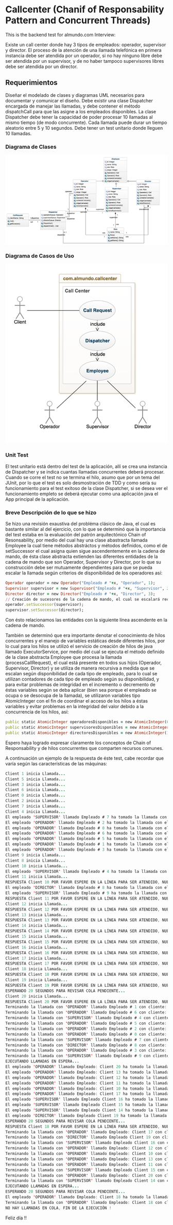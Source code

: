 # Callcenter (Chanif of Responsability Pattern and Concurrent Threads)
This is the backend test for almundo.com Interview:

Existe un call center donde hay 3 tipos de empleados: operador,
supervisor y director. El proceso de la atención de una llamada
telefónica en primera instancia debe ser atendida por un operador, si
no hay ninguno libre debe ser atendida por un supervisor, y de no
haber tampoco supervisores libres debe ser atendida por un director.

## Requerimientos
Diseñar el modelado de clases y diagramas UML necesarios
para documentar y comunicar el diseño.
Debe existir una clase Dispatcher encargada de manejar las
llamadas, y debe contener el método dispatchCall para que las
asigne a los empleados disponibles.
La clase Dispatcher debe tener la capacidad de poder procesar
10 llamadas al mismo tiempo (de modo concurrente).
Cada llamada puede durar un tiempo aleatorio entre 5 y 10
segundos.
Debe tener un test unitario donde lleguen 10 llamadas.

### Diagrama de Clases
![alt text](https://raw.githubusercontent.com/darmandovargas/callcenter/master/Diagrama%20de%20Clases%20Callcenter%20almundo.com%20.png)

### Diagrama de Casos de Uso
![alt text](https://raw.githubusercontent.com/darmandovargas/callcenter/master/Diagrama%20de%20Casos%20de%20Uso%20Callcenter%20almundo.com%20.png)

### Unit Test
El test unitario está dentro del test de la aplicación, allí se crea una instancia de Dispatcher y se indica cuantas llamadas concurrentes deberá procesar. Cuando se corre el test no se termina el hilo, asumo que por un tema del JUnit, por lo que el test es solo desmostración de TDD y como sería su funcionamiento para el test exitoso de la clase Dispatcher, si se desea ver el funcionamiento empleto se deberá ejecutar como una aplicación java el App principal de la aplicación.

### Breve Descripción de lo que se hizo
Se hizo una revisión exaustiva del probléma clásico de Java, el cual es bastante similar al del ejercicio, con lo que se determinó que la importancia del test estaba en la evaluación del patrón arquitectónico Chain of Resonsability, por medio del cual hay una clase abastracta llamada Employee la cual tiene métodos abstráctos y métodos definidos, como el de setSuccessor el cual asigna quien sigue ascendentemente en la cadena de mando, de ésta clase abstracta extienden las diferentes entidades de la cadena de mando que son Operador, Supervisor y Director, por lo que su construcción debe ser mutuamente dependientes para que se pueda escalar la llamada según criterios de disponibilidad de los operadores así:

```ruby
Operador operador = new Operador("Empleado # "+x, "Operador", 1);
Supervisor supervisor = new Supervisor("Empleado # "+x, "Supervisor", 2);
Director director = new Director("Empleado # "+x, "Director", 3);
// Creación de sucesores de la cadena de mando, el cual se escalará recursivamente con base en la disponibilidad de cada tipo de empleado.
operador.setSuccessor(supervisor);
supervisor.setSuccessor(director);
```

Con ésto relacionamos las entidades con la siguiente línea ascendente en la cadena de mando.

También se determinó que era importante denotar el conocimiento de hilos concurrentes y el manejo de variables estáticas desde diferentes hilos, por lo cual para los hilos se utilizó el servicio de creación de hilos de java llamado ExecutorService, por medio del cual se ejecuta el método definido de la clase abstracta Employee que procesa la llamada (processCallRequest), el cual está presente en todos sus hijos (Operador, Supervisor, Director) y se utiliza de manera recursiva a medida que se escalan según disponibilidad de cada tipo de empleado, para lo cual se utilizan contadores de cada tipo de empleado según su disponibilidad, y para evitar problemas de integridad en el incremento o decremento de éstas variables según se deba aplicar (bien sea porque el empleado se ocupa o se desocupa de la llamada), se utilizaron variables tipo AtomicInteger con el fin de coordinar el acceso de los hilos a éstas variables y evitar problemas en la integridad del valor debido a la concurrencia de los hilos, así:

```ruby
public static AtomicInteger operadoresDisponibles = new AtomicInteger(6);
public static AtomicInteger supervisoresDisponibles = new AtomicInteger(3);
public static AtomicInteger directoresDisponibles = new AtomicInteger(1);
```

Espero haya logrado expresar claramente los conceptos de Chain of Responsability y de hilos concurrentes que comparten recursos comunes.

A continuación un ejemplo de la respuesta de éste test, cabe recordar que varía según las características de las máquinas:

```java
Client 1 inicia Llamada...
Client 5 inicia Llamada...
Client 3 inicia Llamada...
Client 6 inicia Llamada...
Client 0 inicia Llamada...
Client 2 inicia Llamada...
Client 7 inicia Llamada...
Client 4 inicia Llamada...
El empleado 'SUPERVISOR' llamado Empleado # 7 ha tomado la llamada con el cliente: Client 7. operadoresAvailable:0, supervisoresAvailable:2, directoresAvailable: 1
El empleado 'OPERADOR' llamado Empleado # 2 ha tomado la llamada con el cliente: Client 2. operadoresAvailable:0, supervisoresAvailable:3, directoresAvailable: 1
El empleado 'OPERADOR' llamado Empleado # 0 ha tomado la llamada con el cliente: Client 0. operadoresAvailable:1, supervisoresAvailable:3, directoresAvailable: 1
El empleado 'OPERADOR' llamado Empleado # 6 ha tomado la llamada con el cliente: Client 6. operadoresAvailable:2, supervisoresAvailable:3, directoresAvailable: 1
El empleado 'OPERADOR' llamado Empleado # 5 ha tomado la llamada con el cliente: Client 5. operadoresAvailable:4, supervisoresAvailable:3, directoresAvailable: 1
El empleado 'OPERADOR' llamado Empleado # 1 ha tomado la llamada con el cliente: Client 1. operadoresAvailable:4, supervisoresAvailable:3, directoresAvailable: 1
El empleado 'OPERADOR' llamado Empleado # 3 ha tomado la llamada con el cliente: Client 3. operadoresAvailable:3, supervisoresAvailable:3, directoresAvailable: 1
Client 9 inicia Llamada...
Client 8 inicia Llamada...
Client 10 inicia Llamada...
El empleado 'SUPERVISOR' llamado Empleado # 4 ha tomado la llamada con el cliente: Client 4. operadoresAvailable:0, supervisoresAvailable:1, directoresAvailable: 1
Client 11 inicia Llamada...
RESPUESTA Client 10 POR FAVOR ESPERE EN LA LÍNEA PARA SER ATENDIDO, NUESTROS AGENTES ESTÁN OCUPADOS, REMITIREMOS SU LLAMADA AL PRIMER AGENTE DISPONIBLE...
El empleado 'DIRECTOR' llamado Empleado # 8 ha tomado la llamada con el cliente: Client 8. operadoresAvailable:0, supervisoresAvailable:0, directoresAvailable: 0
El empleado 'SUPERVISOR' llamado Empleado # 9 ha tomado la llamada con el cliente: Client 9. operadoresAvailable:0, supervisoresAvailable:0, directoresAvailable: 1
RESPUESTA Client 11 POR FAVOR ESPERE EN LA LÍNEA PARA SER ATENDIDO, NUESTROS AGENTES ESTÁN OCUPADOS, REMITIREMOS SU LLAMADA AL PRIMER AGENTE DISPONIBLE...
Client 12 inicia Llamada...
RESPUESTA Client 12 POR FAVOR ESPERE EN LA LÍNEA PARA SER ATENDIDO, NUESTROS AGENTES ESTÁN OCUPADOS, REMITIREMOS SU LLAMADA AL PRIMER AGENTE DISPONIBLE...
Client 13 inicia Llamada...
RESPUESTA Client 13 POR FAVOR ESPERE EN LA LÍNEA PARA SER ATENDIDO, NUESTROS AGENTES ESTÁN OCUPADOS, REMITIREMOS SU LLAMADA AL PRIMER AGENTE DISPONIBLE...
Client 14 inicia Llamada...
RESPUESTA Client 14 POR FAVOR ESPERE EN LA LÍNEA PARA SER ATENDIDO, NUESTROS AGENTES ESTÁN OCUPADOS, REMITIREMOS SU LLAMADA AL PRIMER AGENTE DISPONIBLE...
Client 15 inicia Llamada...
RESPUESTA Client 15 POR FAVOR ESPERE EN LA LÍNEA PARA SER ATENDIDO, NUESTROS AGENTES ESTÁN OCUPADOS, REMITIREMOS SU LLAMADA AL PRIMER AGENTE DISPONIBLE...
Client 16 inicia Llamada...
RESPUESTA Client 16 POR FAVOR ESPERE EN LA LÍNEA PARA SER ATENDIDO, NUESTROS AGENTES ESTÁN OCUPADOS, REMITIREMOS SU LLAMADA AL PRIMER AGENTE DISPONIBLE...
Client 17 inicia Llamada...
RESPUESTA Client 17 POR FAVOR ESPERE EN LA LÍNEA PARA SER ATENDIDO, NUESTROS AGENTES ESTÁN OCUPADOS, REMITIREMOS SU LLAMADA AL PRIMER AGENTE DISPONIBLE...
Client 18 inicia Llamada...
RESPUESTA Client 18 POR FAVOR ESPERE EN LA LÍNEA PARA SER ATENDIDO, NUESTROS AGENTES ESTÁN OCUPADOS, REMITIREMOS SU LLAMADA AL PRIMER AGENTE DISPONIBLE...
Client 19 inicia Llamada...
RESPUESTA Client 19 POR FAVOR ESPERE EN LA LÍNEA PARA SER ATENDIDO, NUESTROS AGENTES ESTÁN OCUPADOS, REMITIREMOS SU LLAMADA AL PRIMER AGENTE DISPONIBLE...
ESPERANDO 20 SEGUNDOS PARA REVISAR COLA PENDIENTE...
Client 20 inicia Llamada...
RESPUESTA Client 20 POR FAVOR ESPERE EN LA LÍNEA PARA SER ATENDIDO, NUESTROS AGENTES ESTÁN OCUPADOS, REMITIREMOS SU LLAMADA AL PRIMER AGENTE DISPONIBLE...
Terminando la llamada con 'OPERADOR' llamado Empleado # 1 con cliente: Client 1. Duración: 5 segundos
Terminando la llamada con 'OPERADOR' llamado Empleado # 6 con cliente: Client 6. Duración: 5 segundos
Terminando la llamada con 'SUPERVISOR' llamado Empleado # 4 con cliente: Client 4. Duración: 5 segundos
Terminando la llamada con 'OPERADOR' llamado Empleado # 5 con cliente: Client 5. Duración: 6 segundos
Terminando la llamada con 'OPERADOR' llamado Empleado # 2 con cliente: Client 2. Duración: 6 segundos
Terminando la llamada con 'OPERADOR' llamado Empleado # 0 con cliente: Client 0. Duración: 6 segundos
Terminando la llamada con 'SUPERVISOR' llamado Empleado # 7 con cliente: Client 7. Duración: 7 segundos
Terminando la llamada con 'DIRECTOR' llamado Empleado # 8 con cliente: Client 8. Duración: 7 segundos
Terminando la llamada con 'OPERADOR' llamado Empleado # 3 con cliente: Client 3. Duración: 7 segundos
Terminando la llamada con 'SUPERVISOR' llamado Empleado # 9 con cliente: Client 9. Duración: 7 segundos
EJECUTANDO LLAMADAS EN ESPERA...
El empleado 'OPERADOR' llamado Empleado: Client 20 ha tomado la llamada con el cliente: Client 20. operadoresAvailable:5, supervisoresAvailable:3, directoresAvailable: 1
El empleado 'OPERADOR' llamado Empleado: Client 13 ha tomado la llamada con el cliente: Client 13. operadoresAvailable:4, supervisoresAvailable:3, directoresAvailable: 1
El empleado 'OPERADOR' llamado Empleado: Client 12 ha tomado la llamada con el cliente: Client 12. operadoresAvailable:3, supervisoresAvailable:3, directoresAvailable: 1
El empleado 'OPERADOR' llamado Empleado: Client 11 ha tomado la llamada con el cliente: Client 11. operadoresAvailable:2, supervisoresAvailable:3, directoresAvailable: 1
El empleado 'OPERADOR' llamado Empleado: Client 10 ha tomado la llamada con el cliente: Client 10. operadoresAvailable:1, supervisoresAvailable:3, directoresAvailable: 1
El empleado 'OPERADOR' llamado Empleado: Client 17 ha tomado la llamada con el cliente: Client 17. operadoresAvailable:0, supervisoresAvailable:3, directoresAvailable: 1
El empleado 'SUPERVISOR' llamado Empleado Client 16 ha tomado la llamada con el cliente: Client 16. operadoresAvailable:0, supervisoresAvailable:2, directoresAvailable: 1
El empleado 'SUPERVISOR' llamado Empleado Client 15 ha tomado la llamada con el cliente: Client 15. operadoresAvailable:0, supervisoresAvailable:1, directoresAvailable: 1
El empleado 'SUPERVISOR' llamado Empleado Client 14 ha tomado la llamada con el cliente: Client 14. operadoresAvailable:0, supervisoresAvailable:0, directoresAvailable: 1
El empleado 'DIRECTOR' llamado Empleado Client 19 ha tomado la llamada con el cliente: Client 19. operadoresAvailable:0, supervisoresAvailable:0, directoresAvailable: 0
ESPERANDO 20 SEGUNDOS PARA REVISAR COLA PENDIENTE...
RESPUESTA Client 18 POR FAVOR ESPERE EN LA LÍNEA PARA SER ATENDIDO, NUESTROS AGENTES ESTÁN OCUPADOS, REMITIREMOS SU LLAMADA AL PRIMER AGENTE DISPONIBLE...
Terminando la llamada con 'OPERADOR' llamado Empleado: Client 17 con cliente: Client 17. Duración: 5 segundos
Terminando la llamada con 'DIRECTOR' llamado Empleado Client 19 con cliente: Client 19. Duración: 5 segundos
Terminando la llamada con 'SUPERVISOR' llamado Empleado Client 16 con cliente: Client 16. Duración: 5 segundos
Terminando la llamada con 'OPERADOR' llamado Empleado: Client 12 con cliente: Client 12. Duración: 6 segundos
Terminando la llamada con 'OPERADOR' llamado Empleado: Client 10 con cliente: Client 10. Duración: 6 segundos
Terminando la llamada con 'OPERADOR' llamado Empleado: Client 13 con cliente: Client 13. Duración: 7 segundos
Terminando la llamada con 'OPERADOR' llamado Empleado: Client 11 con cliente: Client 11. Duración: 8 segundos
Terminando la llamada con 'SUPERVISOR' llamado Empleado Client 15 con cliente: Client 15. Duración: 8 segundos
Terminando la llamada con 'OPERADOR' llamado Empleado: Client 20 con cliente: Client 20. Duración: 9 segundos
Terminando la llamada con 'SUPERVISOR' llamado Empleado Client 14 con cliente: Client 14. Duración: 9 segundos
EJECUTANDO LLAMADAS EN ESPERA...
ESPERANDO 20 SEGUNDOS PARA REVISAR COLA PENDIENTE...
El empleado 'OPERADOR' llamado Empleado: Client 18 ha tomado la llamada con el cliente: Client 18. operadoresAvailable:5, supervisoresAvailable:3, directoresAvailable: 1
Terminando la llamada con 'OPERADOR' llamado Empleado: Client 18 con cliente: Client 18. Duración: 9 segundos
NO HAY LLAMADAS EN COLA, FIN DE LA EJECUCIÓN !
```

Feliz día !!
